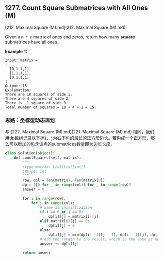 ## 1277. Count Square Submatrices with All Ones (M)

 [212. Maximal Square (M).md](212. Maximal Square (M).md) 

Given a `m * n` matrix of ones and zeros, return how many **square** submatrices have all ones.

**Example 1:**

```
Input: matrix =
[
  [0,1,1,1],
  [1,1,1,1],
  [0,1,1,1]
]
Output: 15
Explanation: 
There are 10 squares of side 1.
There are 4 squares of side 2.
There is  1 square of side 3.
Total number of squares = 10 + 4 + 1 = 15.
```

### 思路：坐标型动态规划

与 [222. Maximal Square (M).md](221. Maximal Square (M).md) 相同，我们用dp数组记录以下标`i, j`为右下角的最长的正方形边长。若构成一个正方形，那么可以增加的包含该点的submatrices数量即为边长长度。

```python
class Solution(object):
    def countSquares(self, matrix):
        """
        :type matrix: List[List[int]]
        :rtype: int
        """
        row, col = len(matrix), len(matrix[0])
        dp = [[0 for _ in range(col)] for _ in range(row)]
        answer = 0
        
        for i in range(row):
            for j in range(col):
                # Same as initialization
                if i == 0 or j == 0:
                    dp[i][j] = matrix[i][j]
                elif matrix[i][j] == 0:
                    dp[i][j] = 0
                else:
                    dp[i][j] = min(dp[i - 1][j - 1], dp[i - 1][j], dp[i][j - 1]) + 1
                # Add the length to the result, which is the same as number of new submatrices
                answer += dp[i][j]
        
        return answer
```

